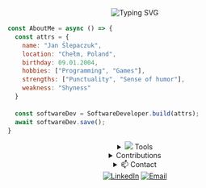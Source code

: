<div align="center">

<img src="https://readme-typing-svg.demolab.com?font=Press+Start+2P&pause=1000&color=1609F7&center=true&vCenter=true&width=450&height=80&lines=Jan+%C5%9Alepaczuk's+GitHub" alt="Typing SVG"/>

<div align="left">
  
```js
const AboutMe = async () => {
  const attrs = {
    name: "Jan Ślepaczuk",
    location: "Chełm, Poland",
    birthday: 09.01.2004,
    hobbies: ["Programming", "Games"],
    strengths: ["Punctuality", "Sense of humor"],
    weakness: "Shyness"
  }

  const softwareDev = SoftwareDeveloper.build(attrs);
  await softwareDev.save();
}
```
  
</div>


<details>
<summary><img src="https://media2.giphy.com/media/QssGEmpkyEOhBCb7e1/giphy.gif?cid=ecf05e47a0n3gi1bfqntqmob8g9aid1oyj2wr3ds3mg700bl&rid=giphy.gif" width ="25"> Tools</summary>
<div>
  <p style="display: inline-block;" align="center">
    <kbd>
      <kbd>Programming Languages</kbd>
      <br>
      <br>
      <img width="30px" src="https://cdn.jsdelivr.net/gh/devicons/devicon/icons/javascript/javascript-original.svg" /> 
      <img width="30px" src="https://raw.githubusercontent.com/devicons/devicon/master/icons/typescript/typescript-original.svg" />
    </kbd>
    <kbd>
      <kbd>Back-end</kbd>
      <br>
      <br>
      <img width="30px" src="https://cdn.jsdelivr.net/gh/devicons/devicon/icons/nodejs/nodejs-original.svg" />
      <img width="30px" src="https://cdn.jsdelivr.net/gh/devicons/devicon/icons/express/express-original-wordmark.svg" />
      <img width="30px" src="https://raw.githubusercontent.com/devicons/devicon/master/icons/laravel/laravel-plain-wordmark.svg" />
    </kbd>
    <kbd>
      <kbd>Front-end</kbd>
      <br>
      <br>
      <img width="30px" src="https://cdn.jsdelivr.net/gh/devicons/devicon/icons/html5/html5-original.svg" /> 
      <img width="30px" src="https://cdn.jsdelivr.net/gh/devicons/devicon/icons/css3/css3-plain-wordmark.svg" /> 
      <img width="30px" src="https://cdn.jsdelivr.net/gh/devicons/devicon/icons/bootstrap/bootstrap-plain.svg" /> 
      <img width="30px" src="https://cdn.jsdelivr.net/gh/devicons/devicon/icons/tailwindcss/tailwindcss-plain.svg" /> 
      <img width="30px" src="https://cdn.jsdelivr.net/gh/devicons/devicon/icons/react/react-original.svg" />
    </kbd>
    <kbd>
      <kbd>Database</kbd>
      <br>
      <br>
      <img width="30px" src="https://cdn.jsdelivr.net/gh/devicons/devicon/icons/mysql/mysql-plain.svg" />
      <img width="30px" src="https://cdn.jsdelivr.net/gh/devicons/devicon/icons/mongodb/mongodb-plain.svg" />
    </kbd>
    <br>
    <br>
    <kbd>
      <kbd>System, Networking & Deployment</kbd>
      <br>
      <br>
      <img width="30px" src="https://cdn.jsdelivr.net/gh/devicons/devicon/icons/git/git-plain.svg" />
      <img width="30px" src="https://cdn.jsdelivr.net/gh/devicons/devicon/icons/docker/docker-plain.svg" />
    </kbd>
    <kbd>
      <kbd>Tools</kbd>
      <br>
      <br>
      <img width="30px" src="https://cdn.jsdelivr.net/gh/devicons/devicon/icons/vscode/vscode-original.svg" />
  </kbd>
    <kbd>
      <kbd>Graphics</kbd>
      <br>
      <br>
      <img width="30px" src="https://raw.githubusercontent.com/devicons/devicon/master/icons/photoshop/photoshop-line.svg" />
  </kbd>
  </p>
</div>
</details>
<details>
  <summary>Contributions</summary>
    <div>
    <img src="https://streak-stats.demolab.com?user=Deznka&theme=dark&hide_border=true&date_format=j%20M%5B%20Y%5D" />
    </div>
</details>

<details>
<summary>📫 Contact</summary>
  
  <div align="left">

```js
 // Contact me!
 const email = "jan.slepaczuk@gmail.com";
 const discord = "deznka";
```
</div>

</details>

</div>


<div align=center>
  <a href="https://www.linkedin.com/in/jan-ślepaczuk/"><img src="https://img.shields.io/static/v1?style=for-the-badge&message=LinkedIn&color=0A66C2&logo=LinkedIn&logoColor=FFFFFF&label=" alt="LinkedIn" /></a>
  <a href="mailto:jan.slepaczuk@gmail.com?subject=Hi%20Jan,%20nice%20to%20meet%20you!"><img alt="Email" src="https://img.shields.io/static/v1?style=for-the-badge&message=Gmail&color=EA4335&logo=Gmail&logoColor=FFFFFF&label=" /></a> 
</div>
